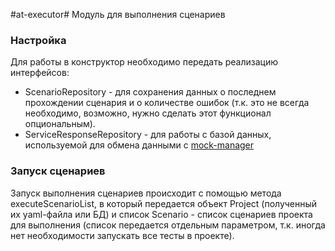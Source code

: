 #at-executor#
Модуль для выполнения сценариев

### Настройка ###
Для работы в конструктор необходимо передать реализацию интерфейсов:

* ScenarioRepository - для сохранения данных о последнем прохождении сценария и о количестве ошибок (т.к. это не всегда необходимо, возможно, нужно сделать этот функционал опциональным).
* ServiceResponseRepository - для работы с базой данных, используемой для обмена данными с [mock-manager](https://bitbucket.org/bscideas/soapui-mock-manager)

### Запуск сценариев ###
Запуск выполнения сценариев происходит с помощью метода executeScenarioList, в который передается объект Project (полученный их yaml-файла или БД) и список Scenario - список сценариев проекта для выполнения (список передается отдельным параметром, т.к. иногда нет необходимости запускать все тесты в проекте).